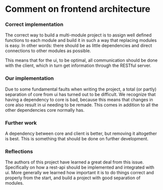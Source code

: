 # Comment on frontend architecture

### Correct implementation

The correct way to build a multi-module project is to assign well defined functions to each module and build it in such a way that replacing modules is easy.
In other words: there should be as little dependencies and direct connections to other modules as possible.

This means that for the ui, to be optimal, all communication should be done with the client, which in turn get information through the RESTful server.

### Our implementation

Due to some fundamental faults when writing the project, a total (or partly) separation of core from ui has turned out to be difficult. We recognize that having a dependency to core is bad, because this means that changes in core also result in ui needing to be remade. This comes in addition to all the other dependencies core normally has.

### Further work

A dependency between core and client is better, but removing it altogether is best. This is something that should be done on further development.

### Reflections

The authors of this project have learned a great deal from this issue. Specifically on how a rest-api should be implemented and integrated with ui. More generally we learned how important it is to do things correct and properly from the start, and build a project with good separation of modules.



